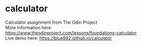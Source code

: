 # calculator
Calculator assignment from The Odin Project <br />
More information here: https://www.theodinproject.com/lessons/foundations-calculator <br />
Live demo here: https://blue892.github.io/calculator
